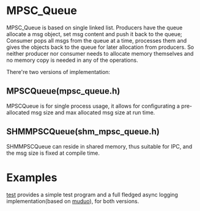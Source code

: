 # MPSC_Queue
MPSC_Queue is based on single linked list. Producers have the queue allocate a msg object, set msg content and push it back to the queue; Consumer pops all msgs from the queue at a time, processes them and gives the objects back to the queue for later allocation from producers. So neither producer nor consumer needs to allocate memory themselves and no memory copy is needed in any of the operations.

There're two versions of implementation: 
## MPSCQueue(mpsc_queue.h)
MPSCQueue is for single process usage, it allows for configurating a pre-allocated msg size and max allocated msg size at run time.

## SHMMPSCQueue(shm_mpsc_queue.h)
SHMMPSCQueue can reside in shared memory, thus suitable for IPC, and the msg size is fixed at compile time.

# Examples
[test](https://github.com/MengRao/MPSC_Queue/tree/master/test) provides a simple test program and a full fledged async logging implementation(based on [muduo](https://github.com/chenshuo/muduo)), for both versions.


